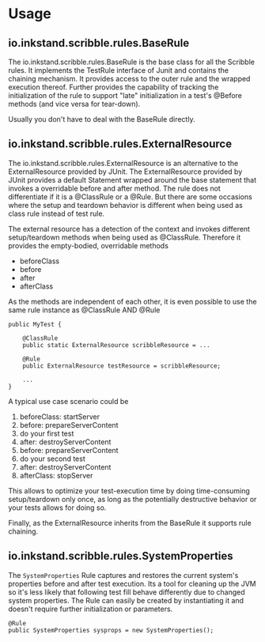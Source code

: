 Usage
=====

io.inkstand.scribble.rules.BaseRule
-----------------------------------

The io.inkstand.scribble.rules.BaseRule is the base class for all the Scribble rules. It implements the TestRule 
interface of Junit and contains the chaining mechanism. It provides access to the outer rule and the wrapped execution 
thereof. Further provides the capability of tracking the initialization of the rule to support "late" initialization 
in a test's @Before methods (and vice versa for tear-down).

Usually you don't have to deal with the BaseRule directly.

io.inkstand.scribble.rules.ExternalResource
-------------------------------------------

The io.inkstand.scribble.rules.ExternalResource is an alternative to the ExternalResource provided by JUnit. The 
ExternalResource provided by JUnit provides a default Statement wrapped around the base statement that invokes a 
overridable before and after method. The rule does not differentiate if it is a @ClassRule or a @Rule. But there are 
some occasions where the setup and teardown behavior is different when being used as class rule instead of test rule.

The external resource has a detection of the context and invokes different setup/teardown methods when being used as 
@ClassRule. Therefore it provides the empty-bodied, overridable methods

- beforeClass
- before
- after
- afterClass

As the methods are independent of each other, it is even possible to use the same rule instance as @ClassRule AND @Rule

    public MyTest {
 
        @ClassRule
        public static ExternalResource scribbleResource = ...
         
        @Rule
        public ExternalResource testResource = scribbleResource;
         
        ...
    }

A typical use case scenario could be

1. beforeClass: startServer
2. before: prepareServerContent
3. do your first test
4. after: destroyServerContent
5. before: prepareServerContent
6. do your second test
7. after: destroyServerContent
8. afterClass: stopServer

This allows to optimize your test-execution time by doing time-consuming setup/teardown only once, as long as the 
potentially destructive behavior or your tests allows for doing so.

Finally, as the ExternalResource inherits from the BaseRule it supports rule chaining.

io.inkstand.scribble.rules.SystemProperties
-------------------------------------------

The `SystemProperties` Rule captures and restores the current system's properties before and after test execution.
Its a tool for cleaning up the JVM so it's less likely that following test fill behave differently due to changed
system properties. 
The Rule can easily be created by instantiating it and doesn't require further initialization or parameters.

    @Rule
    public SystemProperties sysprops = new SystemProperties();
    
